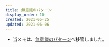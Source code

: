 ```yaml
---
title: 無意識のパターン
display_order: 10
created: 2021-05-25
updated: 2021-06-06
---
```

- 当メモは、[無意識のパターン](https://thinktwice.tech/life/consciousness_and_unconsciousness/unconscious_patterns/)へ移管しました。